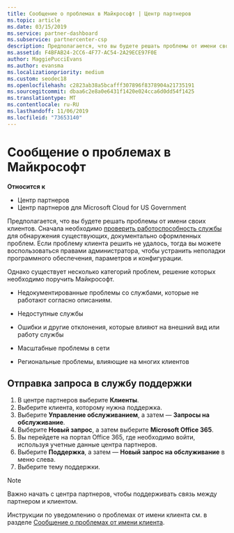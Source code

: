 ```yaml
---
title: Сообщение о проблемах в Майкрософт | Центр партнеров
ms.topic: article
ms.date: 03/15/2019
ms.service: partner-dashboard
ms.subservice: partnercenter-csp
description: Предполагается, что вы будете решать проблемы от имени своих клиентов. Однако существует несколько категорий проблем, которые необходимо передать в корпорацию Майкрософт для исправления.
ms.assetid: F4BFAB24-2CC6-4F77-AC54-2A29ECE97F0E
author: MaggiePucciEvans
ms.author: evansma
ms.localizationpriority: medium
ms.custom: seodec18
ms.openlocfilehash: c2823ab38a5bcafff307896f8378904a21735191
ms.sourcegitcommit: dbaa6c2e8a0e6431f1420e024cca6d0dd54f1425
ms.translationtype: MT
ms.contentlocale: ru-RU
ms.lasthandoff: 11/06/2019
ms.locfileid: "73653140"
---
```

# <a name="escalate-problems-to-microsoft"></a>Сообщение о проблемах в Майкрософт

**Относится к**

-  Центр партнеров
-  Центр партнеров для Microsoft Cloud for US Government


Предполагается, что вы будете решать проблемы от имени своих клиентов. Сначала необходимо [проверить работоспособность службы](check-service-health.md) для обнаружения существующих, документально оформленных проблем. Если проблему клиента решить не удалось, тогда вы можете воспользоваться правами администратора, чтобы устранить неполадки программного обеспечения, параметров и конфигурации.

Однако существует несколько категорий проблем, решение которых необходимо поручить Майкрософт.

-   Недокументированные проблемы со службами, которые не работают согласно описаниям.

-   Недоступные службы

-   Ошибки и другие отклонения, которые влияют на внешний вид или работу службы

-   Масштабные проблемы в сети

-   Региональные проблемы, влияющие на многих клиентов

## <a name="submit-a-support-request"></a>Отправка запроса в службу поддержки

1. В центре партнеров выберите **Клиенты**.
2. Выберите клиента, которому нужна поддержка.
3. Выберите **Управление обслуживанием**, а затем — **Запросы на обслуживание**.
4. Выберите **Новый запрос**, а затем выберите **Microsoft Office 365**.
5. Вы перейдете на портал Office 365, где необходимо войти, используя учетные данные центра партнеров.
6. Выберите **Поддержка**, а затем — **Новый запрос на обслуживание** в меню слева.
7. Выберите тему поддержки.

>[!NOTE]
>Важно начать с центра партнеров, чтобы поддерживать связь между партнером и клиентом. 


Инструкции по уведомлению о проблемах от имени клиента см. в разделе [Сообщение о проблемах от имени клиента](report-problems-on-behalf-of-a-customer.md).

 

 



